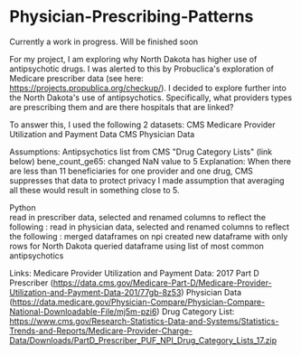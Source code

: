 # Physician-Prescribing-Patterns

Currently a work in progress. Will be finished soon

For my project, I am exploring why North Dakota has higher use of antipsychotic drugs. I was alerted to this by Probuclica's exploration of Medicare prescriber data (see here: https://projects.propublica.org/checkup/). I decided to explore further into the North Dakota's use of antipsychotics. Specifically, what providers types are prescribing them and are there hospitals that are linked?

To answer this, I used the following 2 datasets:
  CMS Medicare Provider Utilization and Payment Data 
  CMS Physician Data 
 
Assumptions:
Antipsychotics list from CMS "Drug Category Lists" (link below)
bene_count_ge65: changed NaN value to 5
	Explanation: When there are less than 11 beneficiaries for one provider and one drug, CMS suppresses that data to protect privacy
	I made assumption that averaging all these would result in something close to 5. 


Python  
read in prescriber data, selected and renamed columns to reflect the following :   <list used columns>
read in physician data, selected and renamed columns to reflect the following :   <list used columns>
merged dataframes on npi
created new dataframe with only rows for North Dakota
queried dataframe using list of most common antipsychotics




Links:
Medicare Provider Utilization and Payment Data: 2017 Part D Prescriber (https://data.cms.gov/Medicare-Part-D/Medicare-Provider-Utilization-and-Payment-Data-201/77gb-8z53)
Physician Data (https://data.medicare.gov/Physician-Compare/Physician-Compare-National-Downloadable-File/mj5m-pzi6)
Drug Category List:  https://www.cms.gov/Research-Statistics-Data-and-Systems/Statistics-Trends-and-Reports/Medicare-Provider-Charge-Data/Downloads/PartD_Prescriber_PUF_NPI_Drug_Category_Lists_17.zip
